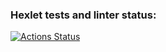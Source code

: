 ### Hexlet tests and linter status:
[![Actions Status](https://github.com/DimaMaimesko/php-project-lvl1/workflows/hexlet-check/badge.svg)](https://github.com/DimaMaimesko/php-project-lvl1/actions)